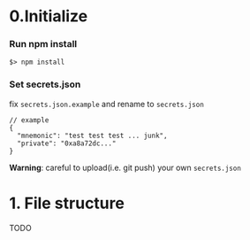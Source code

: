 # 0.Initialize

### Run npm install

```
$> npm install
```

### Set secrets.json

fix `secrets.json.example` and rename to `secrets.json`

```
// example
{
  "mnemonic": "test test test ... junk",
  "private": "0xa8a72dc..."
}
```

**Warning**: careful to upload(i.e. git push) your own `secrets.json`

# 1. File structure

TODO

